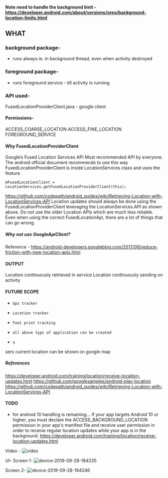 
#### Note need to handle the background limit - https://developer.android.com/about/versions/oreo/background-location-limits.html

## WHAT
### background package-
- runs always ie. in background thread, even when activity destroyed
### foreground package-
- runs foreground service - till activity is running

### API used-
FusedLocationProviderClient.java - google client

#### Permissions-
ACCESS_COARSE_LOCATION
ACCESS_FINE_LOCATION
FOREGROUND_SERVICE

#### Why FusedLocationProviderClient
Google’s Fused Location Services API
Most recommended API by everyone. The android official document recommends to use this way
FusedLocationProviderClient is inside LocationServices class and uses the feature
```
mFusedLocationClient = LocationServices.getFusedLocationProviderClient(this);
```
https://github.com/codepath/android_guides/wiki/Retrieving-Location-with-LocationServices-API
Location updates should always be done using the FusedLocationProviderClient leveraging the LocationServices.API as shown above.
Do not use the older Location APIs which are much less reliable.
Even when using the correct FusedLocationApi, there are a lot of things that can go wrong.

##### Why not use GoogleApiClient?
   Reference - https://android-developers.googleblog.com/2017/06/reduce-friction-with-new-location-apis.html

#### OUTPUT
 Location continuously retrieved in service
 Location continuously sending on activity

#### FUTURE SCOPE
-     Gps tracker
-     Location tracker
-     Foot print tracking
-     all above typs of application can be created
-     u

sers current location can be shown on google map


##### References
https://developer.android.com/training/location/receive-location-updates.html
https://github.com/googlesamples/android-play-location
https://github.com/codepath/android_guides/wiki/Retrieving-Location-with-LocationServices-API

#### TODO
- for android 10 handling is remaining...
If your app targets Android 10 or higher, you must declare the ACCESS_BACKGROUND_LOCATION permission in your app's manifest file and receive user permission in order to receive regular location updates while your app is in the background.
https://developer.android.com/training/location/receive-location-updates.html



Video -
![video](https://user-images.githubusercontent.com/14831652/65814747-b2e9ac00-e220-11e9-89b4-0b7ddc324d9a.gif)


UI-
Screen 1-
![device-2019-09-28-184235](https://user-images.githubusercontent.com/14831652/65814709-45d61680-e220-11e9-8e59-c1cf247ce927.png)

Screen 2-
![device-2019-09-28-184246](https://user-images.githubusercontent.com/14831652/65814710-45d61680-e220-11e9-925d-2fc453496686.png)
